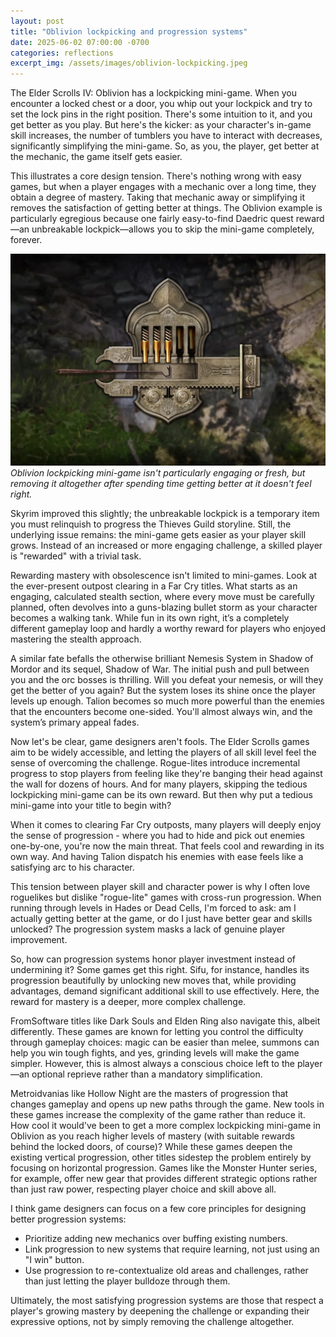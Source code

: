 ```yaml
---
layout: post
title: "Oblivion lockpicking and progression systems"
date: 2025-06-02 07:00:00 -0700
categories: reflections
excerpt_img: /assets/images/oblivion-lockpicking.jpeg
---
```


The Elder Scrolls IV: Oblivion has a lockpicking mini-game. When you encounter a locked chest or a door, you whip out your lockpick and try to set the lock pins in the right position. There's some intuition to it, and you get better as you play. But here's the kicker: as your character's in-game skill increases, the number of tumblers you have to interact with decreases, significantly simplifying the mini-game. So, as you, the player, get better at the mechanic, the game itself gets easier.

This illustrates a core design tension. There's nothing wrong with easy games, but when a player engages with a mechanic over a long time, they obtain a degree of mastery. Taking that mechanic away or simplifying it removes the satisfaction of getting better at things. The Oblivion example is particularly egregious because one fairly easy-to-find Daedric quest reward—an unbreakable lockpick—allows you to skip the mini-game completely, forever.

![Oblivion lockpicking mini-game: a lockpick and five lock tumberls which must be moved under the right timing.](/assets/images/oblivion-lockpicking.jpeg)
*Oblivion lockpicking mini-game isn't particularly engaging or fresh, but removing it altogether after spending time getting better at it doesn't feel right.*

Skyrim improved this slightly; the unbreakable lockpick is a temporary item you must relinquish to progress the Thieves Guild storyline. Still, the underlying issue remains: the mini-game gets easier as your player skill grows. Instead of an increased or more engaging challenge, a skilled player is "rewarded" with a trivial task.

Rewarding mastery with obsolescence isn't limited to mini-games. Look at the ever-present outpost clearing in a Far Cry titles. What starts as an engaging, calculated stealth section, where every move must be carefully planned, often devolves into a guns-blazing bullet storm as your character becomes a walking tank. While fun in its own right, it’s a completely different gameplay loop and hardly a worthy reward for players who enjoyed mastering the stealth approach.

A similar fate befalls the otherwise brilliant Nemesis System in Shadow of Mordor and its sequel, Shadow of War. The initial push and pull between you and the orc bosses is thrilling. Will you defeat your nemesis, or will they get the better of you again? But the system loses its shine once the player levels up enough. Talion becomes so much more powerful than the enemies that the encounters become one-sided. You'll almost always win, and the system’s primary appeal fades.

Now let's be clear, game designers aren't fools. The Elder Scrolls games aim to be widely accessible, and letting the players of all skill level feel the sense of overcoming the challenge. Rogue-lites introduce incremental progress to stop players from feeling like they're banging their head against the wall for dozens of hours. And for many players, skipping the tedious lockpicking mini-game can be its own reward. But then why put a tedious mini-game into your title to begin with?

When it comes to clearing Far Cry outposts, many players will deeply enjoy the sense of progression - where you had to hide and pick out enemies one-by-one, you're now the main threat. That feels cool and rewarding in its own way. And having Talion dispatch his enemies with ease feels like a satisfying arc to his character.

This tension between player skill and character power is why I often love roguelikes but dislike "rogue-lite" games with cross-run progression. When running through levels in Hades or Dead Cells, I'm forced to ask: am I actually getting better at the game, or do I just have better gear and skills unlocked? The progression system masks a lack of genuine player improvement.

So, how can progression systems honor player investment instead of undermining it? Some games get this right. Sifu, for instance, handles its progression beautifully by unlocking new moves that, while providing advantages, demand significant additional skill to use effectively. Here, the reward for mastery is a deeper, more complex challenge.

FromSoftware titles like Dark Souls and Elden Ring also navigate this, albeit differently. These games are known for letting you control the difficulty through gameplay choices: magic can be easier than melee, summons can help you win tough fights, and yes, grinding levels will make the game simpler. However, this is almost always a conscious choice left to the player—an optional reprieve rather than a mandatory simplification.

Metroidvanias like Hollow Night are the masters of progression that changes gameplay and opens up new paths through the game. New tools in these games increase the complexity of the game rather than reduce it. How cool it would've been to get a more complex lockpicking mini-game in Oblivion as you reach higher levels of mastery (with suitable rewards behind the locked doors, of course)? While these games deepen the existing vertical progression, other titles sidestep the problem entirely by focusing on horizontal progression. Games like the Monster Hunter series, for example, offer new gear that provides different strategic options rather than just raw power, respecting player choice and skill above all.

I think game designers can focus on a few core principles for designing better progression systems:

* Prioritize adding new mechanics over buffing existing numbers.
* Link progression to new systems that require learning, not just using an "I win" button.
* Use progression to re-contextualize old areas and challenges, rather than just letting the player bulldoze through them.

Ultimately, the most satisfying progression systems are those that respect a player's growing mastery by deepening the challenge or expanding their expressive options, not by simply removing the challenge altogether.
